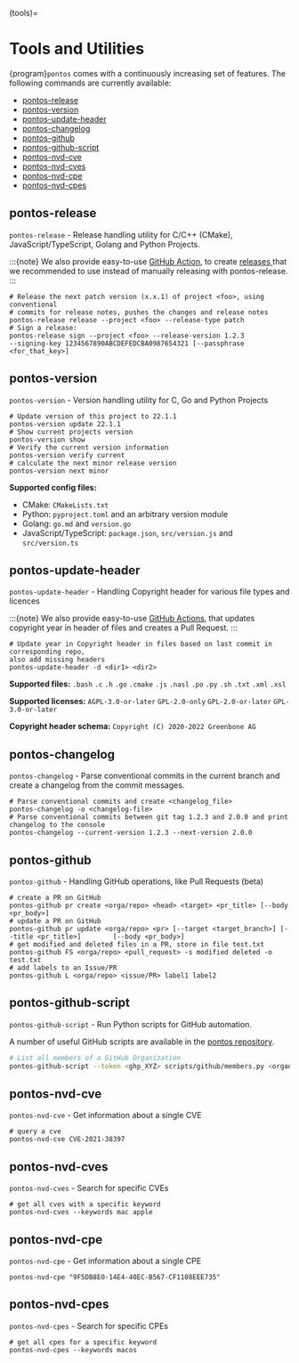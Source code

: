(tools)=

# Tools and Utilities <!-- omit in toc -->


{program}`pontos` comes with a continuously increasing set of features.
The following commands are currently available:

- [pontos-release](#pontos-release)
- [pontos-version](#pontos-version)
- [pontos-update-header](#pontos-update-header)
- [pontos-changelog](#pontos-changelog)
- [pontos-github](#pontos-github)
- [pontos-github-script](#pontos-github-script)
- [pontos-nvd-cve](#pontos-nvd-cve)
- [pontos-nvd-cves](#pontos-nvd-cves)
- [pontos-nvd-cpe](#pontos-nvd-cpe)
- [pontos-nvd-cpes](#pontos-nvd-cpes)

## pontos-release

`pontos-release` - Release handling utility for C/C++ (CMake),
JavaScript/TypeScript, Golang and Python Projects.

:::{note}
We also provide easy-to-use [GitHub Action](https://github.com/greenbone/actions/),
to create [releases ](https://github.com/greenbone/actions/tree/main/release)
that we recommended to use instead of manually releasing with pontos-release.
:::

```shell
# Release the next patch version (x.x.1) of project <foo>, using conventional
# commits for release notes, pushes the changes and release notes
pontos-release release --project <foo> --release-type patch
# Sign a release:
pontos-release sign --project <foo> --release-version 1.2.3
--signing-key 1234567890ABCDEFEDCBA0987654321 [--passphrase <for_that_key>]
```

## pontos-version

`pontos-version` - Version handling utility for C, Go and Python Projects

```shell
# Update version of this project to 22.1.1
pontos-version update 22.1.1
# Show current projects version
pontos-version show
# Verify the current version information
pontos-version verify current
# calculate the next minor release version
pontos-version next minor
```

**Supported config files:**
* CMake: `CMakeLists.txt`
* Python: `pyproject.toml` and an arbitrary version module
* Golang: `go.md` and `version.go`
* JavaScript/TypeScript: `package.json`, `src/version.js` and `src/version.ts`

## pontos-update-header

`pontos-update-header` - Handling Copyright header for various file types and licences

:::{note}
We also provide easy-to-use [GitHub Actions](https://github.com/greenbone/actions/#usage), that updates copyright year in header of files and creates a Pull Request.
:::

```shell
# Update year in Copyright header in files based on last commit in corresponding repo,
also add missing headers
pontos-update-header -d <dir1> <dir2>
```

**Supported files:**
`.bash`
`.c`
`.h`
`.go`
`.cmake`
`.js`
`.nasl`
`.po`
`.py`
`.sh`
`.txt`
`.xml`
`.xsl`

**Supported licenses:**
`AGPL-3.0-or-later`
`GPL-2.0-only`
`GPL-2.0-or-later`
`GPL-3.0-or-later`

**Copyright header schema:** `Copyright (C) 2020-2022 Greenbone AG`

## pontos-changelog

`pontos-changelog` - Parse conventional commits in the current branch and create
a changelog from the commit messages.

```shell
# Parse conventional commits and create <changelog_file>
pontos-changelog -o <changelog-file>
# Parse conventional commits between git tag 1.2.3 and 2.0.0 and print changelog to the console
pontos-changelog --current-version 1.2.3 --next-version 2.0.0
```

## pontos-github

`pontos-github` - Handling GitHub operations, like Pull Requests (beta)

```shell
# create a PR on GitHub
pontos-github pr create <orga/repo> <head> <target> <pr_title> [--body <pr_body>]
# update a PR on GitHub
pontos-github pr update <orga/repo> <pr> [--target <target_branch>] [--title <pr_title>]        [--body <pr_body>]
# get modified and deleted files in a PR, store in file test.txt
pontos-github FS <orga/repo> <pull_request> -s modified deleted -o test.txt
# add labels to an Issue/PR
pontos-github L <orga/repo> <issue/PR> label1 label2
```

## pontos-github-script

`pontos-github-script` - Run Python scripts for GitHub automation.

A number of useful GitHub scripts are available in the [pontos repository](https://github.com/greenbone/pontos/tree/main/scripts/github).

```sh
# List all members of a GitHub Organization
pontos-github-script --token <ghp_XYZ> scripts/github/members.py <organization>
```

## pontos-nvd-cve

`pontos-nvd-cve` - Get information about a single CVE

```shell
# query a cve
pontos-nvd-cve CVE-2021-38397
```

## pontos-nvd-cves

`pontos-nvd-cves` - Search for specific CVEs

```shell
# get all cves with a specific keyword
pontos-nvd-cves --keywords mac apple
```

## pontos-nvd-cpe

`pontos-nvd-cpe` - Get information about a single CPE

```shell
pontos-nvd-cpe "9F5DB8E0-14E4-40EC-B567-CF1108EEE735"
```

## pontos-nvd-cpes

`pontos-nvd-cpes` - Search for specific CPEs

```shell
# get all cpes for a specific keyword
pontos-nvd-cpes --keywords macos
```
